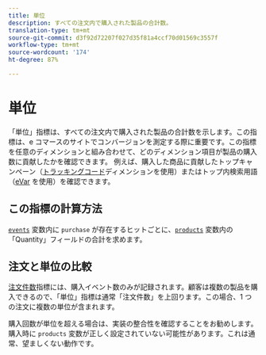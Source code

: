 ```yaml
---
title: 単位
description: すべての注文内で購入された製品の合計数。
translation-type: tm+mt
source-git-commit: d3f92d72207f027d35f81a4ccf70d01569c3557f
workflow-type: tm+mt
source-wordcount: '174'
ht-degree: 87%

---
```



# 単位

「単位」指標は、すべての注文内で購入された製品の合計数を示します。この指標は、e コマースのサイトでコンバージョンを測定する際に重要です。この指標を任意のディメンションと組み合わせて、どのディメンション項目が製品の購入数に貢献したかを確認できます。 例えば、購入した商品に貢献したトップキャンペーン（[トラッキングコード](../dimensions/tracking-code.md)ディメンションを使用）またはトップ内検索用語（[eVar](../dimensions/evar.md) を使用）を確認できます。

## この指標の計算方法

[`events`](/help/implement/vars/page-vars/events/events-overview.md) 変数内に `purchase` が存在するヒットごとに、[`products`](/help/implement/vars/page-vars/products.md) 変数内の「Quantity」フィールドの合計を求めます。

## 注文と単位の比較

[注文件数](orders.md)指標には、購入イベント数のみが記録されます。顧客は複数の製品を購入できるので、「単位」指標は通常「注文件数」を上回ります。この場合、1 つの注文に複数の単位が含まれます。

購入回数が単位を超える場合は、実装の整合性を確認することをお勧めします。購入時に `products` 変数が正しく設定されていない可能性があります。これは通常、望ましくない動作です。
